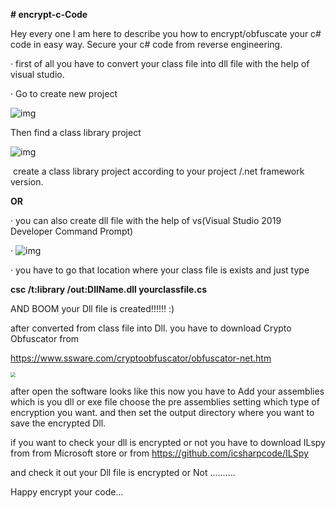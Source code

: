 **# encrypt-c-Code**

Hey every one I am here to describe you how to encrypt/obfuscate your c# code in easy way. Secure your c# code from reverse engineering.

·     first of all you have to convert your class file into dll file with the help of visual studio.

·     Go to create new project

![img](file:///C:\Users\Sparrow\AppData\Local\Temp\msohtmlclip1\01\clip_image002.jpg)

 

Then find a class library project

![img](file:///C:\Users\Sparrow\AppData\Local\Temp\msohtmlclip1\01\clip_image004.jpg)

​          create a class library project according to your project /.net framework version.

  **OR** 

·     you can also create dll file with the help of vs(Visual Studio 2019 Developer Command Prompt)

·     ![img](file:///C:\Users\Sparrow\AppData\Local\Temp\msohtmlclip1\01\clip_image006.jpg)

·     you have to go that location where your class file is exists and just type 

**csc /t:library /out:DllName.dll yourclassfile.cs**

AND BOOM your Dll file is created!!!!!! :)

after converted from class file into Dll. you have to download Crypto Obfuscator from 

https://www.ssware.com/cryptoobfuscator/obfuscator-net.htm

<img src="C:\Users\Sparrow\Desktop\vscmd.png" style="zoom:50%;" />

 after open the software looks like this now you have to Add your assemblies which is you dll or exe file choose the pre assemblies setting which type of encryption you want. and then set the output directory where you want to save the encrypted Dll.

if you want to check your dll is encrypted or not you have to download  ILspy from from Microsoft store or from https://github.com/icsharpcode/ILSpy

and check it out your Dll file is encrypted or Not ..........

Happy encrypt your code...